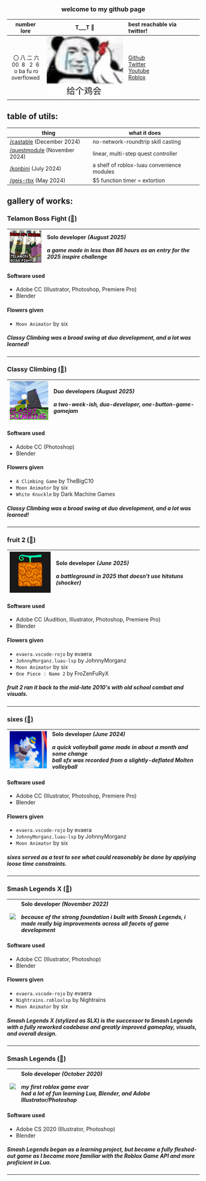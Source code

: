 <div align="center">
  <h3>welcome to my github page</h3>
</div>


<div align="center">

|number lore|T___T 🐔|best reachable via twitter!|
|:-:|:-:|:-|
|&nbsp;〇&nbsp;八&nbsp;二&nbsp;六<br>00&nbsp;&nbsp;8&nbsp;&nbsp;&nbsp;2&nbsp;&nbsp;6 <br>&nbsp;o ba fu ro <br>overflowed|[<img src="Images/geigejihui.png" width="200"/>](everytiem)|[Github](https://github.com/00826)<br>[Twitter](https://twitter.com/ovarflowed)<br>[Youtube](https://www.youtube.com/@ovarflowed)<br>[Roblox](https://www.roblox.com/users/24103210/profile)|
</div>

## table of utils:

|thing|what it does|
|-|-|
|[/castable](https://github.com/00826/castable) (December 2024)|no-network-roundtrip skill casting|
|[/questmodule](https://github.com/00826/questmodule) (November 2024)|linear, multi-step quest controller|
|[/konbini](https://github.com/00826/konbini) (July 2024)|a shelf of roblox-luau convenience modules|
|[/geis-rbx](https://github.com/00826/geis-rbx) (May 2024)|$5 function timer = extortion|

## gallery of works:

### Telamon Boss Fight [(🔗)](https://www.roblox.com/games/139039854834742/)
|<img src="Images/wabba 11.png" width="120"/>|<div style="text-align: left"> **Solo developer** <i>(August 2025)</i> <br><br>*a game made in less than 86 hours as an entry for the 2025 inspire challenge*</div>|
|-|-|

#### Software used

- Adobe CC (Illustrator, Photoshop, Premiere Pro)
- Blender

#### Flowers given

- `Moon Animator` by six

##### *Classy Climbing* was a broad swing at duo development, and a lot was learned!

---

### Classy Climbing [(🔗)](https://www.roblox.com/games/91541928958042/)
|<img src="Images/cc header 11.png" width="120"/>|<div style="text-align: left"> **Duo developers** <i>(August 2025)</i> <br><br>*a two-week-ish, duo-developer, one-button-game-gamejam*</div>|
|-|-|

#### Software used

- Adobe CC (Photoshop)
- Blender

#### Flowers given

- `A Climbing Game` by TheBigC10
- `Moon Animator` by six
- `White Knuckle` by Dark Machine Games

##### *Classy Climbing* was a broad swing at duo development, and a lot was learned!

---

### fruit 2 [(🔗)](https://www.roblox.com/games/111740486589224/)
|<img src="Images/f2 square.png" width="120"/>|<div style="text-align: left"> **Solo developer** <i>(June 2025)</i> <br><br>*a battleground in 2025 that doesn't use hitstuns (shocker)*</div>|
|-|-|

#### Software used

- Adobe CC (Audition, Illustrator, Photoshop, Premiere Pro)
- Blender

#### Flowers given

- `evaera.vscode-rojo` by evaera
- `JohnnyMorganz.luau-lsp` by JohnnyMorganz
- `Moon Animator` by six
- `One Piece : Name 2` by FroZenFuRyX

##### *fruit 2* ran it back to the mid-late 2010's with old school combat and visuals.

---

### sixes [(🔗)](https://www.roblox.com/games/17845248839/)
|<img src="Images/sixes-square.png" width="120"/>|<div style="text-align: left"> **Solo developer** <i>(June 2024)</i> <br><br>*a quick volleyball game made in about a month and some change<br>ball sfx was recorded from a slightly-deflated Molten volleyball*</div>|
|-|-|

#### Software used

- Adobe CC (Illustrator, Photoshop, Premiere Pro)
- Blender

#### Flowers given

- `evaera.vscode-rojo` by evaera
- `JohnnyMorganz.luau-lsp` by JohnnyMorganz
- `Moon Animator` by six

##### *sixes* served as a test to see what could reasonably be done by applying loose time constraints.

---

### Smash Legends X [(🔗)](https://www.roblox.com/games/11586481578/)

|<img src="	https://tr.rbxcdn.com/180DAY-473145a3b8287a1347accf3e1739f68f/150/150/Image/Jpeg/noFilter" width="150"/>|<div style="text-align: left"> **Solo developer** <i>(November 2022)</i> <br><br>*because of the strong foundation i built with Smash Legends, i made really big improvements across all facets of game development*</div>|
|-|-|

#### Software used

- Adobe CC (Illustrator, Photoshop)
- Blender

#### Flowers given

- `evaera.vscode-rojo` by evaera
- `Nightrains.robloxlsp` by Nightrains
- `Moon Animator` by six

##### *Smash Legends X (stylized as SLX)* is the successor to *Smash Legends* with a fully reworked codebase and greatly improved gameplay, visuals, and overall design.

---

### Smash Legends [(🔗)](https://www.roblox.com/games/5630129588/)

|<img src="https://tr.rbxcdn.com/180DAY-189dd449a9911b69f3f5ba335f9fd8c5/150/150/Image/Jpeg/noFilter" width="120"/>|<div style="text-align: left"> **Solo developer** <i>(October 2020)</i> <br><br>*my first roblox game evar*<br>*had a lot of fun learning Lua, Blender, and Adobe Illustrator/Photoshop*</div>|
|-|-|

#### Software used

- Adobe CS 2020 (Illustrator, Photoshop)
- Blender

##### *Smash Legends* began as a learning project, but became a fully fleshed-out game as I became more familiar with the Roblox Game API and more proficient in Lua.

---